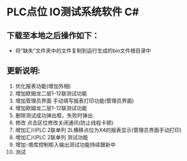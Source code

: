 # PLC点位 IO测试系统软件 C#
## 下载至本地之后操作如下：
* 将“缺失”文件夹中的文件复制到运行生成的bin文件根目录中
## 更新说明:
1. 优化报表功能(增加外相)
2. 增加欧姆龙二层1-12联测试功能
3. 增加管理员界面 手动填写报表打印功能(管理员界面)
4. 增加欧姆龙二层1-12联测试功能
5. 删除测试成功弹出框，失败时弹出.
6. 修改 点击区位修改关闭通讯(防止线程卡顿)
7. 增加汇川PLC 2联单列 2L横移点位为X4的报表显示(管理员界面手动打印)
8. 增加汇川PLC 2联单列 测试功能
9. 增加-塔库控制柜入输出测试功能持续跟新中
10. 测试
